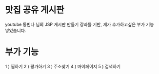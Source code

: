 # 맛집 공유 게시판
 youtube 동빈나 님의 JSP 게시판 만들기 강좌를 기반, 제가 추가하고싶은 부가 기능 넣었습니다.

# 부가 기능
1 ) 찜하기
2 ) 평가하기
3 ) 주소찾기
4 ) 마이페이지
5 ) 검색하기
